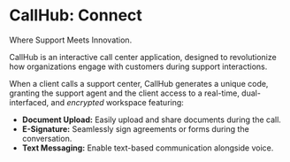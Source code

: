 # CallHub: Connect

Where Support Meets Innovation.

CallHub is an interactive call center application, designed to revolutionize how organizations engage with customers during support interactions.

When a client calls a support center, CallHub generates a unique code, granting the support agent and the client access to a real-time, dual-interfaced, and *encrypted* workspace featuring:
  - **Document Upload:** Easily upload and share documents during the call.
  - **E-Signature:** Seamlessly sign agreements or forms during the conversation.
  - **Text Messaging:** Enable text-based communication alongside voice.
